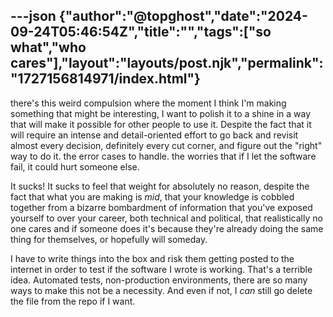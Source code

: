 ---json
{"author":"@topghost","date":"2024-09-24T05:46:54Z","title":"","tags":["so what","who cares"],"layout":"layouts/post.njk","permalink":"1727156814971/index.html"}
---

there&#x27;s this weird compulsion where the moment I think I&#x27;m making something that might be interesting, I want to polish it to a shine in a way that will make it possible for other people to use it. Despite the fact that it will require an intense and detail-oriented effort to go back and revisit almost every decision, definitely every cut corner, and figure out the &#x22;right&#x22; way to do it. the error cases to handle. the worries that if I let the software fail, it could hurt someone else.

It sucks! It sucks to feel that weight for absolutely no reason, despite the fact that what you are making is _mid_, that your knowledge is cobbled together from a bizarre bombardment of information that you&#x27;ve exposed yourself to over your career, both technical and political, that realistically no one cares and if someone does it&#x27;s because they&#x27;re already doing the same thing for themselves, or hopefully will someday.

I have to write things into the box and risk them getting posted to the internet in order to test if the software I wrote is working. That&#x27;s a terrible idea. Automated tests, non-production environments, there are so many ways to make this not be a necessity. And even if not, I _can_ still go delete the file from the repo if I want.
